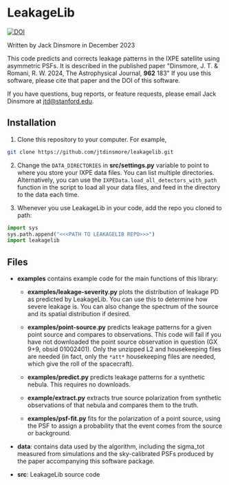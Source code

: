 # LeakageLib

[![DOI](https://zenodo.org/badge/721341641.svg)](https://zenodo.org/doi/10.5281/zenodo.10483297)

Written by Jack Dinsmore in December 2023

This code predicts and corrects leakage patterns in the IXPE satellite using asymmetric PSFs. It is described in the published paper "Dinsmore, J. T. & Romani, R. W. 2024, The Astrophysical Journal, **962** 183" If you use this software, please cite that paper and the DOI of this software.

If you have questions, bug reports, or feature requests, please email Jack Dinsmore at jtd@stanford.edu.

## Installation
1. Clone this repository to your computer. For example,
```sh
git clone https://github.com/jtdinsmore/leakagelib.git
```
2. Change the `DATA_DIRECTORIES` in **src/settings.py** variable to point to where you store your IXPE data files. You can list multiple directories. Alternatively, you can use the `IXPEData.load_all_detectors_with_path` function in the script to load all your data files, and feed in the directory to the data each time.

3. Whenever you use LeakageLib in your code, add the repo you cloned to path:
```Python
import sys
sys.path.append("<<<PATH TO LEAKAGELIB REPO>>>")
import leakagelib
```

## Files

- **examples** contains example code for the main functions of this library:
    - **examples/leakage-severity.py** plots the distribution of leakage PD as predicted by LeakageLib. You can use this to determine how severe leakage is. You can also change the spectrum of the source and its spatial distribution if desired.

    - **examples/point-source.py** predicts leakage patterns for a given point source and compares to observations. This code will fail if you have not downloaded the point source observation in question (GX 9+9, obsid 01002401). Only the unzipped L2 and housekeeping files are needed (in fact, only the `*att*` housekeeping files are needed, which give the roll of the spacecraft).

    - **examples/predict.py** predicts leakage patterns for a synthetic nebula. This requires no downloads.

    - **example/extract.py** extracts true source polarization from synthetic observations of that nebula and compares them to the truth.

    - **examples/psf-fit.py** fits for the polarization of a point source, using the PSF to assign a probability that the event comes from the source or background.

- **data**: contains data used by the algorithm, including the sigma_tot measured from simulations and the sky-calibrated PSFs produced by the paper accompanying this software package.

- **src**: LeakageLib source code
